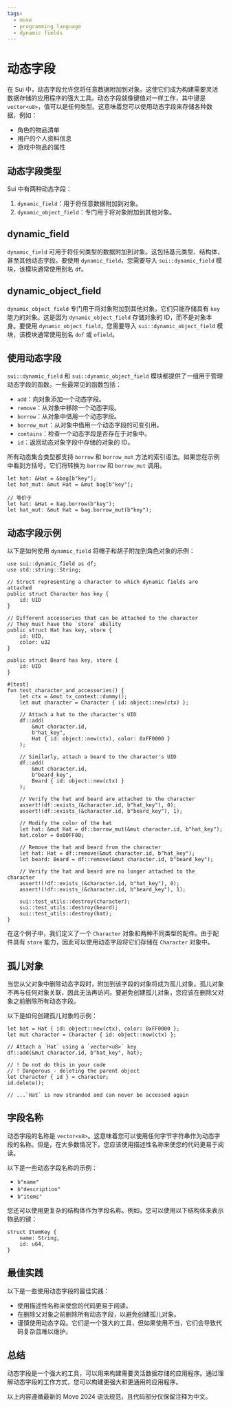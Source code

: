 ```yaml
---
tags:
  - move
  - programming language
  - dynamic fields
---
```


**动态字段**
============

在 Sui 中，动态字段允许您将任意数据附加到对象。这使它们成为构建需要灵活数据存储的应用程序的强大工具。动态字段就像键值对一样工作，其中键是 `vector<u8>`，值可以是任何类型。这意味着您可以使用动态字段来存储各种数据，例如：
- 角色的物品清单
- 用户的个人资料信息
- 游戏中物品的属性

**动态字段类型**
----------------

Sui 中有两种动态字段：
1. `dynamic_field`：用于将任意数据附加到对象。
2. `dynamic_object_field`：专门用于将对象附加到其他对象。

**dynamic_field**
----------------

`dynamic_field` 可用于将任何类型的数据附加到对象。这包括基元类型、结构体，甚至其他动态字段。要使用 `dynamic_field`，您需要导入 `sui::dynamic_field` 模块，该模块通常使用别名 `df`。

**dynamic_object_field**
------------------------

`dynamic_object_field` 专门用于将对象附加到其他对象。它们只能存储具有 `key` 能力的对象。这是因为 `dynamic_object_field` 存储对象的 ID，而不是对象本身。要使用 `dynamic_object_field`，您需要导入 `sui::dynamic_object_field` 模块，该模块通常使用别名 `dof` 或 `ofield`。

**使用动态字段**
----------------

`sui::dynamic_field` 和 `sui::dynamic_object_field` 模块都提供了一组用于管理动态字段的函数。一些最常见的函数包括：
- `add`：向对象添加一个动态字段。
- `remove`：从对象中移除一个动态字段。
- `borrow`：从对象中借用一个动态字段。
- `borrow_mut`：从对象中借用一个动态字段的可变引用。
- `contains`：检查一个动态字段是否存在于对象中。
- `id`：返回动态对象字段中存储的对象的 ID。

所有动态集合类型都支持 `borrow` 和 `borrow_mut` 方法的索引语法。如果您在示例中看到方括号，它们将转换为 `borrow` 和 `borrow_mut` 调用。

```move
let hat: &Hat = &bag[b"key"];
let hat_mut: &mut Hat = &mut bag[b"key"];

// 等价于
let hat: &Hat = bag.borrow(b"key");
let hat_mut: &mut Hat = bag.borrow_mut(b"key");
```

**动态字段示例**
----------------

以下是如何使用 `dynamic_field` 将帽子和胡子附加到角色对象的示例：

```move
use sui::dynamic_field as df;
use std::string::String;

// Struct representing a character to which dynamic fields are attached
public struct Character has key {
    id: UID 
}

// Different accessories that can be attached to the character
// They must have the `store` ability
public struct Hat has key, store {
    id: UID,
    color: u32 
}

public struct Beard has key, store {
    id: UID 
}

#[test]
fun test_character_and_accessories() {
    let ctx = &mut tx_context::dummy();
    let mut character = Character { id: object::new(ctx) };

    // Attach a hat to the character's UID
    df::add(
        &mut character.id, 
        b"hat_key",
        Hat { id: object::new(ctx), color: 0xFF0000 }
    );

    // Similarly, attach a beard to the character's UID
    df::add(
        &mut character.id,
        b"beard_key",
        Beard { id: object::new(ctx) }
    );

    // Verify the hat and beard are attached to the character
    assert!(df::exists_(&character.id, b"hat_key"), 0);
    assert!(df::exists_(&character.id, b"beard_key"), 1);

    // Modify the color of the hat
    let hat: &mut Hat = df::borrow_mut(&mut character.id, b"hat_key");
    hat.color = 0x00FF00;

    // Remove the hat and beard from the character
    let hat: Hat = df::remove(&mut character.id, b"hat_key");
    let beard: Beard = df::remove(&mut character.id, b"beard_key");

    // Verify the hat and beard are no longer attached to the character
    assert!(!df::exists_(&character.id, b"hat_key"), 0);
    assert!(!df::exists_(&character.id, b"beard_key"), 1);

    sui::test_utils::destroy(character);
    sui::test_utils::destroy(beard);
    sui::test_utils::destroy(hat);
}
```

在这个例子中，我们定义了一个 `Character` 对象和两种不同类型的配件。由于配件具有 `store` 能力，因此可以使用动态字段将它们存储在 `Character` 对象中。

**孤儿对象**
------------

当您从父对象中删除动态字段时，附加到该字段的对象将成为孤儿对象。孤儿对象不再与任何对象关联，因此无法再访问。要避免创建孤儿对象，您应该在删除父对象之前删除所有动态字段。

以下是如何创建孤儿对象的示例：

```move
let hat = Hat { id: object::new(ctx), color: 0xFF0000 };
let mut character = Character { id: object::new(ctx) };

// Attach a `Hat` using a `vector<u8>` key
df::add(&mut character.id, b"hat_key", hat);

// ! Do not do this in your code
// ! Dangerous - deleting the parent object
let Character { id } = character;
id.delete();

// ...`Hat` is now stranded and can never be accessed again
```

**字段名称**
------------

动态字段的名称是 `vector<u8>`。这意味着您可以使用任何字节字符串作为动态字段的名称。但是，在大多数情况下，您应该使用描述性名称来使您的代码更易于阅读。

以下是一些动态字段名称的示例：
- `b"name"`
- `b"description"`
- `b"items"`

您还可以使用更复杂的结构体作为字段名称。例如，您可以使用以下结构体来表示物品的键：

```move
struct ItemKey {
    name: String,
    id: u64,
}
```

**最佳实践**
------------

以下是一些使用动态字段的最佳实践：
- 使用描述性名称来使您的代码更易于阅读。
- 在删除父对象之前删除所有动态字段，以避免创建孤儿对象。
- 谨慎使用动态字段。它们是一个强大的工具，但如果使用不当，它们会导致代码复杂且难以维护。

**总结**
--------

动态字段是一个强大的工具，可以用来构建需要灵活数据存储的应用程序。通过理解动态字段的工作方式，您可以构建更强大和更通用的应用程序。

以上内容遵循最新的 Move 2024 语法规范，且代码部分仅保留注释为中文。
